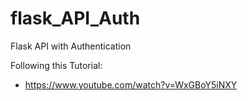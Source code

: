 # flask_API_Auth
Flask API with Authentication

Following this Tutorial:
- https://www.youtube.com/watch?v=WxGBoY5iNXY
